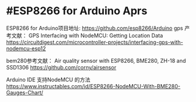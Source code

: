 # #ESP8266 for Arduino Aprs

ESP8266 for Arduino项目地址: https://github.com/esp8266/Arduino
gps 产考文献：
GPS Interfacing with NodeMCU: Getting Location Data
https://circuitdigest.com/microcontroller-projects/interfacing-gps-with-nodemcu-esp12

bem280参考文献： Air quality sensor with ESP8266, BME280, ZH-18 and SSD1306
https://github.com/corny/airsensor

Arduino IDE 支持NodeMCU 的方法
https://www.instructables.com/id/ESP8266-NodeMCU-With-BME280-Gauges-Chart/
